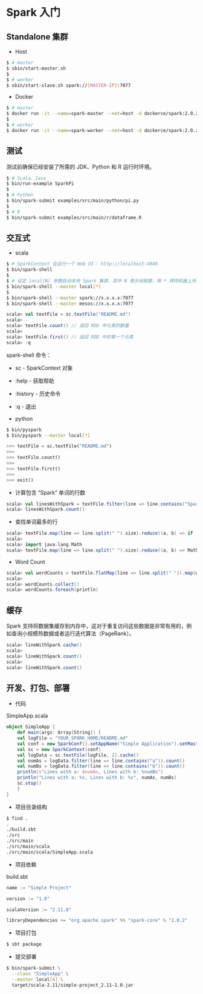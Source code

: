 # Spark 入门

## Standalone 集群

* Host

```sh
$ # master
$ sbin/start-master.sh
$
$ # worker
$ sbin/start-slave.sh spark://[MASTER-IP]:7077
```

* Docker

```sh
$ # master
$ docker run -it --name=spark-master --net=host -d dockerce/spark:2.0.2 master
$
$ # worker
$ docker run -it --name=spark-worker --net=host -d dockerce/spark:2.0.2 worker spark://[MASTER-IP]:7077
```

## 测试

测试前确保已经安装了所需的 JDK、Python 和 R 运行时环境。

```sh
$ # Scala、Java
$ bin/run-example SparkPi
$
$ # Python
$ bin/spark-submit examples/src/main/python/pi.py
$
$ # R
$ bin/spark-submit examples/src/main/r/dataframe.R
```

## 交互式

* scala

```sh
$ # SparkContext 会运行一个 Web UI： http://localhost:4040
$ bin/spark-shell
$
$ # 设定 local[N] 参数启动本地 Spark 集群，其中 N 表示线程数，用 * 拜师机器上所有可用的核数
$ bin/spark-shell --master local[*]
$
$ bin/spark-shell --master spark://x.x.x.x:7077
$ bin/spark-shell --master mesos://x.x.x.x:7077
```

```scala
scala> val textFile = sc.textFile("README.md")
scala>
scala> textFile.count() // 返回 RDD 中元素的数量
scala>
scala> textFile.first() // 返回 RDD 中的第一个元素
scala> :q
```

spark-shell 命令：
  * sc - SparkContext 对象
  * :help - 获取帮助
  * :history - 历史命令
  * :q - 退出

* python

```sh
$ bin/pyspark
$ bin/pyspark --master local[*]
```

```python
>>> textFile = sc.textFile("README.md")
>>>
>>> textFile.count()
>>>
>>> textFile.first()
>>>
>>> exit()
```

* 计算包含 “Spark” 单词的行数

```scala
scala> val linesWithSpark = textFile.filter(line => line.contains("Spark"))
scala> linesWithSpark.count()
```

* 查找单词最多的行

```scala
scala> textFile.map(line => line.split(" ").size).reduce((a, b) => if (a > b) a else b)
scala>
scala> import java.lang.Math
scala> textFile.map(line => line.split(" ").size).reduce((a, b) => Math.max(a, b))
```

* Word Count

```scala
scala> val wordCounts = textFile.flatMap(line => line.split(" ")).map(word => (word, 1)).reduceByKey((a, b) => a + b)
scala>
scala> wordCounts.collect()
scala> wordCounts.foreach(println)
```

## 缓存

Spark 支持将数据集缓存到内存中，这对于重复访问这些数据是非常有用的，例如查询小规模热数据或者运行迭代算法（PageRank）。

```scala
scala> lineWithSpark.cache()
scala>
scala> lineWithSpark.count()
scala>
scala> lineWithSpark.count()
```

## 开发、打包、部署

* 代码

SimpleApp.scala

```scala
object SimpleApp {
	def main(args: Array[String]) {
    val logFile = "YOUR_SPARK_HOME/README.md"
    val conf = new SparkConf().setAppName("Simple Application").setMaster("local[*]")
    val sc = new SparkContext(conf)
    val logData = sc.textFile(logFile, 2).cache()
    val numAs = logData.filter(line => line.contains("a")).count()
    val numBs = logData.filter(line => line.contains("b")).count()
    println(s"Lines with a: $numAs, Lines with b: %numBs")
    println("Lines with a: %s, Lines with b: %s", numAs, numBs)
    sc.stop()
	}
}
```

* 项目目录结构

```sh
$ find .
.
./build.sbt
./src
./src/main
./src/main/scala
./src/main/scala/SimpleApp.scala
```

* 项目依赖

build.sbt

```sbt
name := "Simple Project"

version := "1.0"

scalaVersion := "2.11.8"

libraryDependencies += "org.apache.spark" %% "spark-core" % "2.0.2"
```

* 项目打包

```sh
$ sbt package
```

* 提交部署

```sh
$ bin/spark-submit \
  --class "SimpleApp" \
  --master local[4] \
  target/scala-2.11/simple-project_2.11-1.0.jar
```

